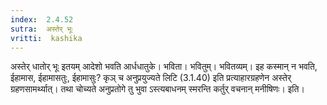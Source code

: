 ```yaml
---
index:  2.4.52
sutra:  अस्तेर् भूः
vritti:  kashika 
---
```


अस्तेर् धातोर् भूः इतयम् आदेशो भवति आर्धधातुके। भविता। भवितुम्। भवितव्यम्। इह कस्मान् न भवति, ईहामास, ईहामासतुः, ईहामासुः? कृञ् च अनुप्रयुज्यते लिटि (3.1.40) इति प्रत्याहारग्रहणेन अस्तेर् ग्रहणसामर्थ्यात्। तथा चोच्यते अनुप्रतोगे तु भुवा ऽस्त्यबाधनम् स्मरन्ति कर्तुर् वचनान् मनीषिणः। इति।

